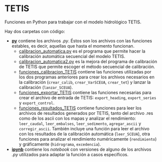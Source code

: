 # TETIS
Funciones en Python para trabajar con el modelo hidrológico TETIS.

Hay dos carpetas con código:
* [__py__](https://github.com/casadoj/TETIS/tree/master/py) contiene los archivos _.py_. Éstos son los archivos con las funciones estables, es decir, aquellas que hasta el momento funcionan.
    * [calibracion_automatica.py](https://github.com/casadoj/TETIS/blob/master/py/calibracion_automatica.py) es el programa que permite hacer la calibración automática secuencial del modelo TETIS.
    * [calibracion_automatica2.py](https://github.com/casadoj/TETIS/blob/master/py/calibracion_automatica2.py) es la mejora del programa de calibración de TETIS que permite escoger el método secuencial de calibración.
    * [funciones_calibracion_TETIS](https://github.com/casadoj/TETIS/blob/master/py/funciones_calibracion_TETIS.py) contiene las funciones utilizadas por los dos programas anteriores para crear los archivos necesarios en la calibración (`crear_calib`, `crear_VarSCEUA`, `crear_tet`) y lanzar la calibración (`lanzar_SCEUA`).
    * [funciones_exportar_TETIS](https://github.com/casadoj/TETIS/blob/master/py/funciones_exportar_TETIS.py) contiene las funciones necesarias para crear el archivo de entrada de TETIS: `export_heading`, `export_series` y `export_control`.
    * [funciones_resultados_TETIS](https://github.com/casadoj/TETIS/blob/master/py/funciones_resultados_TETIS.py) contiene funciones para leer los archivos de resultados generados por TETIS, tanto del archivo .res como de los ascii con los mapas y analizar el rendimiento: `leer_caudal`, `leer_embalses`, `leer_sedimento`, `agregar_ascii` y `corregir_ascii`. También incluye una función para leer el archivo con los resultados de la calibración automática (`leer_SCEUA`), otra funciones para analizar el rendimiento numéricamente (`rendimiento`) y gráficamente (`hidrograma`, `excedencia`).
* [__ipynb__]() contiene los _notebook_ con versiones de alguno de los archivos _.py_ utilizados para adaptar la función a casos específicos.
